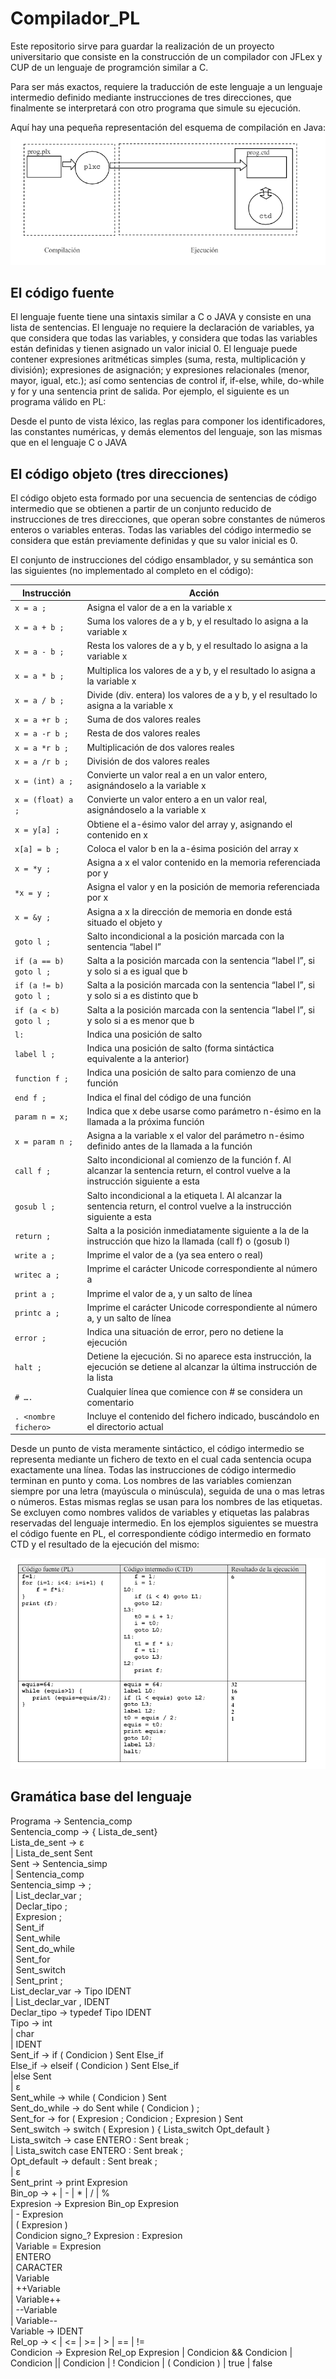 # Compilador_PL
Este repositorio sirve para guardar la realización de un proyecto universitario que consiste en la construcción de un compilador con JFLex y CUP de un lenguaje de programción similar a C.

Para ser más exactos, requiere la traducción de este lenguaje a un lenguaje intermedio definido mediante instrucciones de tres direcciones, que finalmente se interpretará con otro programa que simule su ejecución.

Aquí hay una pequeña representación del esquema de compilación en Java:
![Logo](Miscellaneous/PLXC_Diagrama.png)

## El código fuente
El lenguaje fuente tiene una sintaxis similar a C o JAVA y consiste en una lista de sentencias. El lenguaje
no requiere la declaración de variables, ya que considera que todas las variables, y considera que todas las
variables están definidas y tienen asignado un valor inicial 0. El lenguaje puede contener expresiones
aritméticas simples (suma, resta, multiplicación y división); expresiones de asignación; y expresiones
relacionales (menor, mayor, igual, etc.); así como sentencias de control if, if-else, while, do-while y for y
una sentencia print de salida. Por ejemplo, el siguiente es un programa válido en PL:

Desde el punto de vista léxico, las reglas para componer los identificadores, las constantes numéricas, y
demás elementos del lenguaje, son las mismas que en el lenguaje C o JAVA

## El código objeto (tres direcciones)

El código objeto esta formado por una secuencia de sentencias de código intermedio que se obtienen a
partir de un conjunto reducido de instrucciones de tres direcciones, que operan sobre constantes de
números enteros o variables enteras. Todas las variables del código intermedio se considera que están
previamente definidas y que su valor inicial es 0.

El conjunto de instrucciones del código ensamblador, y su semántica son las siguientes (no implementado al completo en el código):

| Instrucción          | Acción                                                                                   |
|----------------------|------------------------------------------------------------------------------------------|
| `x = a ;`            | Asigna el valor de a en la variable x                                                      |
| `x = a + b ;`        | Suma los valores de a y b, y el resultado lo asigna a la variable x                       |
| `x = a - b ;`        | Resta los valores de a y b, y el resultado lo asigna a la variable x                      |
| `x = a * b ;`        | Multiplica los valores de a y b, y el resultado lo asigna a la variable x                 |
| `x = a / b ;`        | Divide (div. entera) los valores de a y b, y el resultado lo asigna a la variable x        |
| `x = a +r b ;`       | Suma de dos valores reales                                                                |
| `x = a -r b ;`       | Resta de dos valores reales                                                               |
| `x = a *r b ;`       | Multiplicación de dos valores reales                                                      |
| `x = a /r b ;`       | División de dos valores reales                                                            |
| `x = (int) a ;`      | Convierte un valor real a en un valor entero, asignándoselo a la variable x               |
| `x = (float) a ;`    | Convierte un valor entero a en un valor real, asignándoselo a la variable x               |
| `x = y[a] ;`         | Obtiene el a-ésimo valor del array y, asignando el contenido en x                         |
| `x[a] = b ;`         | Coloca el valor b en la a-ésima posición del array x                                       |
| `x = *y ;`           | Asigna a x el valor contenido en la memoria referenciada por y                             |
| `*x = y ;`           | Asigna el valor y en la posición de memoria referenciada por x                             |
| `x = &y ;`           | Asigna a x la dirección de memoria en donde está situado el objeto y                       |
| `goto l ;`           | Salto incondicional a la posición marcada con la sentencia “label l”                        |
| `if (a == b) goto l ;` | Salta a la posición marcada con la sentencia “label l”, si y solo si a es igual que b     |
| `if (a != b) goto l ;` | Salta a la posición marcada con la sentencia “label l”, si y solo si a es distinto que b  |
| `if (a < b) goto l ;`  | Salta a la posición marcada con la sentencia “label l”, si y solo si a es menor que b     |
| `l:`                  | Indica una posición de salto                                                              |
| `label l ;`           | Indica una posición de salto (forma sintáctica equivalente a la anterior)                  |
| `function f ;`        | Indica una posición de salto para comienzo de una función                                  |
| `end f ;`             | Indica el final del código de una función                                                  |
| `param n = x;`        | Indica que x debe usarse como parámetro n-ésimo en la llamada a la próxima función         |
| `x = param n ;`       | Asigna a la variable x el valor del parámetro n-ésimo definido antes de la llamada a la función |
| `call f ;`            | Salto incondicional al comienzo de la función f. Al alcanzar la sentencia return, el control vuelve a la instrucción siguiente a esta |
| `gosub l ;`           | Salto incondicional a la etiqueta l. Al alcanzar la sentencia return, el control vuelve a la instrucción siguiente a esta |
| `return ;`            | Salta a la posición inmediatamente siguiente a la de la instrucción que hizo la llamada (call f) o (gosub l) |
| `write a ;`           | Imprime el valor de a (ya sea entero o real)                                               |
| `writec a ;`          | Imprime el carácter Unicode correspondiente al número a                                     |
| `print a ;`           | Imprime el valor de a, y un salto de línea                                                 |
| `printc a ;`          | Imprime el carácter Unicode correspondiente al número a, y un salto de línea               |
| `error ;`             | Indica una situación de error, pero no detiene la ejecución                                |
| `halt ;`              | Detiene la ejecución. Si no aparece esta instrucción, la ejecución se detiene al alcanzar la última instrucción de la lista |
| `# ….  `              | Cualquier línea que comience con # se considera un comentario                              |
| `. <nombre fichero>`  | Incluye el contenido del fichero indicado, buscándolo en el directorio actual              |

Desde un punto de vista meramente sintáctico, el código intermedio se representa mediante un fichero de
texto en el cual cada sentencia ocupa exactamente una línea. Todas las instrucciones de código intermedio
terminan en punto y coma. Los nombres de las variables comienzan siempre por una letra (mayúscula o
minúscula), seguida de una o mas letras o números. Estas mismas reglas se usan para los nombres de las
etiquetas. Se excluyen como nombres validos de variables y etiquetas las palabras reservadas del lenguaje
intermedio. En los ejemplos siguientes se muestra el código fuente en PL, el correspondiente código
intermedio en formato CTD y el resultado de la ejecución del mismo:

![Logo](Miscellaneous/Fuente_Intermedio_Resultado.png)




## Gramática base del lenguaje
Programa -> Sentencia_comp <br>
Sentencia_comp -> { Lista_de_sent} <br>
Lista_de_sent -> ε <br>
| Lista_de_sent Sent <br>
Sent -> Sentencia_simp <br>
| Sentencia_comp <br>
Sentencia_simp -> ; <br>
| List_declar_var ; <br>
| Declar_tipo ; <br>
| Expresion ; <br>
| Sent_if <br>
| Sent_while <br>
| Sent_do_while <br>
| Sent_for <br>
| Sent_switch <br>
| Sent_print ; <br>
List_declar_var -> Tipo IDENT <br>
| List_declar_var , IDENT <br>
Declar_tipo -> typedef Tipo IDENT <br>
Tipo -> int <br>
| char <br>
| IDENT <br>
Sent_if -> if ( Condicion ) Sent Else_if <br>
Else_if -> elseif ( Condicion ) Sent Else_if <br>
|else Sent <br>
| ε <br>
Sent_while -> while ( Condicion ) Sent <br>
Sent_do_while -> do Sent while ( Condicion ) ; <br>
Sent_for -> for ( Expresion ; Condicion ; Expresion ) Sent <br>
Sent_switch -> switch ( Expresion ) { Lista_switch Opt_default } <br>
Lista_switch -> case ENTERO : Sent break ; <br>
| Lista_switch case ENTERO : Sent break ; <br>
Opt_default -> default : Sent break ; <br>
| ε <br>
Sent_print -> print Expresion <br>
Bin_op -> + | - | * | / | % <br>
Expresion -> Expresion Bin_op Expresion <br>
| - Expresion <br>
| ( Expresion ) <br>
| Condicion signo_? Expresion : Expresion <br>
| Variable = Expresion <br>
| ENTERO <br>
| CARACTER <br>
| Variable <br>
| ++Variable <br>
| Variable++ <br>
| --Variable <br>
| Variable-- <br>
Variable -> IDENT <br>
Rel_op -> < | <= | >= | > | == | != <br>
Condicion -> Expresion Rel_op Expresion
| Condicion && Condicion
| Condicion || Condicion
| ! Condicion
| ( Condicion )
| true
| false
